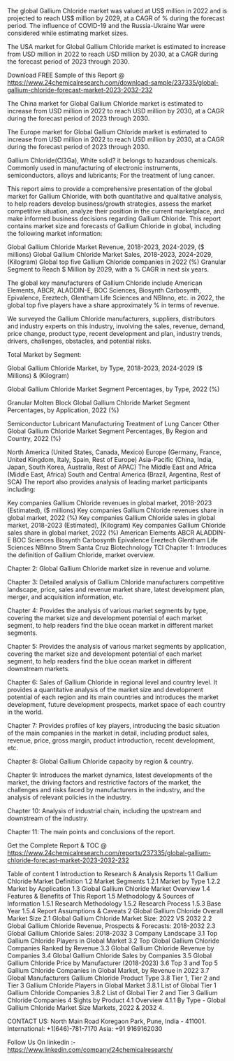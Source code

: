 The global Gallium Chloride market was valued at US$ million in 2022 and is projected to reach US$ million by 2029, at a CAGR of % during the forecast period. The influence of COVID-19 and the Russia-Ukraine War were considered while estimating market sizes.

The USA market for Global Gallium Chloride  market is estimated to increase from USD million in 2022 to reach USD million by 2030, at a CAGR during the forecast period of 2023 through 2030.

Download FREE Sample of this Report @ https://www.24chemicalresearch.com/download-sample/237335/global-gallium-chloride-forecast-market-2023-2032-232

The China market for Global Gallium Chloride  market is estimated to increase from USD million in 2022 to reach USD million by 2030, at a CAGR during the forecast period of 2023 through 2030.

The Europe market for Global Gallium Chloride  market is estimated to increase from USD million in 2022 to reach USD million by 2030, at a CAGR during the forecast period of 2023 through 2030.

Gallium Chloride(Cl3Ga), White solid? it belongs to hazardous chemicals. Commonly used in manufacturing of electronic instruments, semiconductors, alloys and lubricants; For the treatment of lung cancer.

This report aims to provide a comprehensive presentation of the global market for Gallium Chloride, with both quantitative and qualitative analysis, to help readers develop business/growth strategies, assess the market competitive situation, analyze their position in the current marketplace, and make informed business decisions regarding Gallium Chloride. This report contains market size and forecasts of Gallium Chloride in global, including the following market information:

Global Gallium Chloride Market Revenue, 2018-2023, 2024-2029, ($ millions)
Global Gallium Chloride Market Sales, 2018-2023, 2024-2029, (Kilogram)
Global top five Gallium Chloride companies in 2022 (%)
Granular Segment to Reach $ Million by 2029, with a % CAGR in next six years.

The global key manufacturers of Gallium Chloride include American Elements, ABCR, ALADDIN-E, BOC Sciences, Biosynth Carbosynth, Epivalence, Ereztech, Glentham Life Sciences and NBInno, etc. in 2022, the global top five players have a share approximately % in terms of revenue.

We surveyed the Gallium Chloride manufacturers, suppliers, distributors and industry experts on this industry, involving the sales, revenue, demand, price change, product type, recent development and plan, industry trends, drivers, challenges, obstacles, and potential risks.

Total Market by Segment:

Global Gallium Chloride Market, by Type, 2018-2023, 2024-2029 ($ Millions) & (Kilogram)

Global Gallium Chloride Market Segment Percentages, by Type, 2022 (%)

Granular
Molten Block
Global Gallium Chloride Market Segment Percentages, by Application, 2022 (%)

Semiconductor
Lubricant Manufacturing
Treatment of Lung Cancer
Other
Global Gallium Chloride Market Segment Percentages, By Region and Country, 2022 (%)

North America (United States, Canada, Mexico)
Europe (Germany, France, United Kingdom, Italy, Spain, Rest of Europe)
Asia-Pacific (China, India, Japan, South Korea, Australia, Rest of APAC)
The Middle East and Africa (Middle East, Africa)
South and Central America (Brazil, Argentina, Rest of SCA)
The report also provides analysis of leading market participants including:

Key companies Gallium Chloride revenues in global market, 2018-2023 (Estimated), ($ millions)
Key companies Gallium Chloride revenues share in global market, 2022 (%)
Key companies Gallium Chloride sales in global market, 2018-2023 (Estimated), (Kilogram)
Key companies Gallium Chloride sales share in global market, 2022 (%)
American Elements
ABCR
ALADDIN-E
BOC Sciences
Biosynth Carbosynth
Epivalence
Ereztech
Glentham Life Sciences
NBInno
Strem
Santa Cruz Biotechnology
TCI
Chapter 1: Introduces the definition of Gallium Chloride, market overview.

Chapter 2: Global Gallium Chloride market size in revenue and volume.

Chapter 3: Detailed analysis of Gallium Chloride manufacturers competitive landscape, price, sales and revenue market share, latest development plan, merger, and acquisition information, etc.

Chapter 4: Provides the analysis of various market segments by type, covering the market size and development potential of each market segment, to help readers find the blue ocean market in different market segments.

Chapter 5: Provides the analysis of various market segments by application, covering the market size and development potential of each market segment, to help readers find the blue ocean market in different downstream markets.

Chapter 6: Sales of Gallium Chloride in regional level and country level. It provides a quantitative analysis of the market size and development potential of each region and its main countries and introduces the market development, future development prospects, market space of each country in the world.

Chapter 7: Provides profiles of key players, introducing the basic situation of the main companies in the market in detail, including product sales, revenue, price, gross margin, product introduction, recent development, etc.

Chapter 8: Global Gallium Chloride capacity by region & country.

Chapter 9: Introduces the market dynamics, latest developments of the market, the driving factors and restrictive factors of the market, the challenges and risks faced by manufacturers in the industry, and the analysis of relevant policies in the industry.

Chapter 10: Analysis of industrial chain, including the upstream and downstream of the industry.

Chapter 11: The main points and conclusions of the report.

Get the Complete Report & TOC @ https://www.24chemicalresearch.com/reports/237335/global-gallium-chloride-forecast-market-2023-2032-232

Table of content
1 Introduction to Research & Analysis Reports
1.1 Gallium Chloride Market Definition
1.2 Market Segments
1.2.1 Market by Type
1.2.2 Market by Application
1.3 Global Gallium Chloride Market Overview
1.4 Features & Benefits of This Report
1.5 Methodology & Sources of Information
1.5.1 Research Methodology
1.5.2 Research Process
1.5.3 Base Year
1.5.4 Report Assumptions & Caveats
2 Global Gallium Chloride Overall Market Size
2.1 Global Gallium Chloride Market Size: 2022 VS 2032
2.2 Global Gallium Chloride Revenue, Prospects & Forecasts: 2018-2032
2.3 Global Gallium Chloride Sales: 2018-2032
3 Company Landscape
3.1 Top Gallium Chloride Players in Global Market
3.2 Top Global Gallium Chloride Companies Ranked by Revenue
3.3 Global Gallium Chloride Revenue by Companies
3.4 Global Gallium Chloride Sales by Companies
3.5 Global Gallium Chloride Price by Manufacturer (2018-2023)
3.6 Top 3 and Top 5 Gallium Chloride Companies in Global Market, by Revenue in 2022
3.7 Global Manufacturers Gallium Chloride Product Type
3.8 Tier 1, Tier 2 and Tier 3 Gallium Chloride Players in Global Market
3.8.1 List of Global Tier 1 Gallium Chloride Companies
3.8.2 List of Global Tier 2 and Tier 3 Gallium Chloride Companies
4 Sights by Product
4.1 Overview
4.1.1 By Type - Global Gallium Chloride Market Size Markets, 2022 & 2032
4.

CONTACT US:
North Main Road Koregaon Park, Pune, India - 411001.
International: +1(646)-781-7170
Asia: +91 9169162030

Follow Us On linkedin :- https://www.linkedin.com/company/24chemicalresearch/
